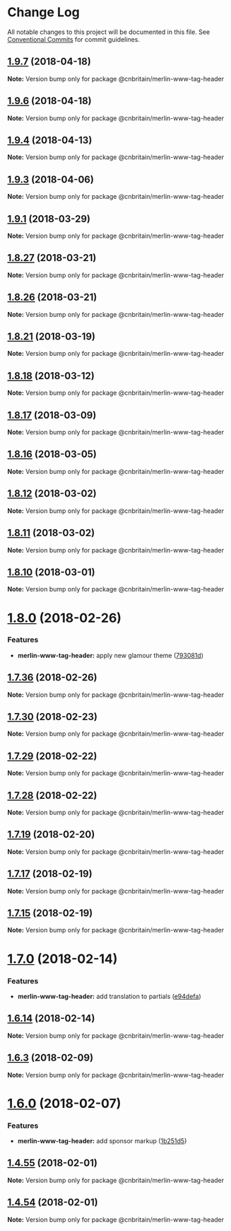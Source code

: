 # Change Log

All notable changes to this project will be documented in this file.
See [Conventional Commits](https://conventionalcommits.org) for commit guidelines.

<a name="1.9.7"></a>
## [1.9.7](https://github.com/cnduk/merlin-www-components/compare/@cnbritain/merlin-www-tag-header@1.9.6...@cnbritain/merlin-www-tag-header@1.9.7) (2018-04-18)




**Note:** Version bump only for package @cnbritain/merlin-www-tag-header

<a name="1.9.6"></a>
## [1.9.6](https://github.com/cnduk/merlin-www-components/compare/@cnbritain/merlin-www-tag-header@1.9.5...@cnbritain/merlin-www-tag-header@1.9.6) (2018-04-18)




**Note:** Version bump only for package @cnbritain/merlin-www-tag-header

<a name="1.9.4"></a>
## [1.9.4](https://github.com/cnduk/merlin-www-components/compare/@cnbritain/merlin-www-tag-header@1.9.3...@cnbritain/merlin-www-tag-header@1.9.4) (2018-04-13)




**Note:** Version bump only for package @cnbritain/merlin-www-tag-header

<a name="1.9.3"></a>
## [1.9.3](https://github.com/cnduk/merlin-www-components/compare/@cnbritain/merlin-www-tag-header@1.9.2...@cnbritain/merlin-www-tag-header@1.9.3) (2018-04-06)




**Note:** Version bump only for package @cnbritain/merlin-www-tag-header

<a name="1.9.1"></a>
## [1.9.1](https://github.com/cnduk/merlin-www-components/compare/@cnbritain/merlin-www-tag-header@1.9.0...@cnbritain/merlin-www-tag-header@1.9.1) (2018-03-29)




**Note:** Version bump only for package @cnbritain/merlin-www-tag-header

<a name="1.8.27"></a>
## [1.8.27](https://github.com/cnduk/merlin-www-components/compare/@cnbritain/merlin-www-tag-header@1.8.26...@cnbritain/merlin-www-tag-header@1.8.27) (2018-03-21)




**Note:** Version bump only for package @cnbritain/merlin-www-tag-header

<a name="1.8.26"></a>
## [1.8.26](https://github.com/cnduk/merlin-www-components/compare/@cnbritain/merlin-www-tag-header@1.8.25...@cnbritain/merlin-www-tag-header@1.8.26) (2018-03-21)




**Note:** Version bump only for package @cnbritain/merlin-www-tag-header

<a name="1.8.21"></a>
## [1.8.21](https://github.com/cnduk/merlin-www-components/compare/@cnbritain/merlin-www-tag-header@1.8.20...@cnbritain/merlin-www-tag-header@1.8.21) (2018-03-19)




**Note:** Version bump only for package @cnbritain/merlin-www-tag-header

<a name="1.8.18"></a>
## [1.8.18](https://github.com/cnduk/merlin-www-components/compare/@cnbritain/merlin-www-tag-header@1.8.17...@cnbritain/merlin-www-tag-header@1.8.18) (2018-03-12)




**Note:** Version bump only for package @cnbritain/merlin-www-tag-header

<a name="1.8.17"></a>
## [1.8.17](https://github.com/cnduk/merlin-www-components/compare/@cnbritain/merlin-www-tag-header@1.8.16...@cnbritain/merlin-www-tag-header@1.8.17) (2018-03-09)




**Note:** Version bump only for package @cnbritain/merlin-www-tag-header

<a name="1.8.16"></a>
## [1.8.16](https://github.com/cnduk/merlin-www-components/compare/@cnbritain/merlin-www-tag-header@1.8.15...@cnbritain/merlin-www-tag-header@1.8.16) (2018-03-05)




**Note:** Version bump only for package @cnbritain/merlin-www-tag-header

<a name="1.8.12"></a>
## [1.8.12](https://github.com/cnduk/merlin-www-components/compare/@cnbritain/merlin-www-tag-header@1.8.11...@cnbritain/merlin-www-tag-header@1.8.12) (2018-03-02)




**Note:** Version bump only for package @cnbritain/merlin-www-tag-header

<a name="1.8.11"></a>
## [1.8.11](https://github.com/cnduk/merlin-www-components/compare/@cnbritain/merlin-www-tag-header@1.8.10...@cnbritain/merlin-www-tag-header@1.8.11) (2018-03-02)




**Note:** Version bump only for package @cnbritain/merlin-www-tag-header

<a name="1.8.10"></a>
## [1.8.10](https://github.com/cnduk/merlin-www-components/compare/@cnbritain/merlin-www-tag-header@1.8.9...@cnbritain/merlin-www-tag-header@1.8.10) (2018-03-01)




**Note:** Version bump only for package @cnbritain/merlin-www-tag-header

<a name="1.8.0"></a>
# [1.8.0](https://github.com/cnduk/merlin-www-components/compare/@cnbritain/merlin-www-tag-header@1.7.40...@cnbritain/merlin-www-tag-header@1.8.0) (2018-02-26)


### Features

* **merlin-www-tag-header:** apply new glamour theme ([793081d](https://github.com/cnduk/merlin-www-components/commit/793081d))




<a name="1.7.36"></a>
## [1.7.36](https://github.com/cnduk/merlin-www-components/compare/@cnbritain/merlin-www-tag-header@1.7.35...@cnbritain/merlin-www-tag-header@1.7.36) (2018-02-26)




**Note:** Version bump only for package @cnbritain/merlin-www-tag-header

<a name="1.7.30"></a>
## [1.7.30](https://github.com/cnduk/merlin-www-components/compare/@cnbritain/merlin-www-tag-header@1.7.29...@cnbritain/merlin-www-tag-header@1.7.30) (2018-02-23)




**Note:** Version bump only for package @cnbritain/merlin-www-tag-header

<a name="1.7.29"></a>
## [1.7.29](https://github.com/cnduk/merlin-www-components/compare/@cnbritain/merlin-www-tag-header@1.7.28...@cnbritain/merlin-www-tag-header@1.7.29) (2018-02-22)




**Note:** Version bump only for package @cnbritain/merlin-www-tag-header

<a name="1.7.28"></a>
## [1.7.28](https://github.com/cnduk/merlin-www-components/compare/@cnbritain/merlin-www-tag-header@1.7.27...@cnbritain/merlin-www-tag-header@1.7.28) (2018-02-22)




**Note:** Version bump only for package @cnbritain/merlin-www-tag-header

<a name="1.7.19"></a>
## [1.7.19](https://github.com/cnduk/merlin-www-components/compare/@cnbritain/merlin-www-tag-header@1.7.18...@cnbritain/merlin-www-tag-header@1.7.19) (2018-02-20)




**Note:** Version bump only for package @cnbritain/merlin-www-tag-header

<a name="1.7.17"></a>
## [1.7.17](https://github.com/cnduk/merlin-www-components/compare/@cnbritain/merlin-www-tag-header@1.7.16...@cnbritain/merlin-www-tag-header@1.7.17) (2018-02-19)




**Note:** Version bump only for package @cnbritain/merlin-www-tag-header

<a name="1.7.15"></a>
## [1.7.15](https://github.com/cnduk/merlin-www-components/compare/@cnbritain/merlin-www-tag-header@1.7.14...@cnbritain/merlin-www-tag-header@1.7.15) (2018-02-19)




**Note:** Version bump only for package @cnbritain/merlin-www-tag-header

<a name="1.7.0"></a>
# [1.7.0](https://github.com/cnduk/merlin-www-components/compare/@cnbritain/merlin-www-tag-header@1.6.16...@cnbritain/merlin-www-tag-header@1.7.0) (2018-02-14)


### Features

* **merlin-www-tag-header:** add translation to partials ([e94defa](https://github.com/cnduk/merlin-www-components/commit/e94defa))




<a name="1.6.14"></a>
## [1.6.14](https://github.com/cnduk/merlin-www-components/compare/@cnbritain/merlin-www-tag-header@1.6.13...@cnbritain/merlin-www-tag-header@1.6.14) (2018-02-14)




**Note:** Version bump only for package @cnbritain/merlin-www-tag-header

<a name="1.6.3"></a>
## [1.6.3](https://github.com/cnduk/merlin-www-components/compare/@cnbritain/merlin-www-tag-header@1.6.2...@cnbritain/merlin-www-tag-header@1.6.3) (2018-02-09)




**Note:** Version bump only for package @cnbritain/merlin-www-tag-header

<a name="1.6.0"></a>
# [1.6.0](https://github.com/cnduk/merlin-www-components/compare/@cnbritain/merlin-www-tag-header@1.5.3...@cnbritain/merlin-www-tag-header@1.6.0) (2018-02-07)


### Features

* **merlin-www-tag-header:** add sponsor markup ([1b251d5](https://github.com/cnduk/merlin-www-components/commit/1b251d5))




<a name="1.4.55"></a>
## [1.4.55](https://github.com/cnduk/merlin-www-components/compare/@cnbritain/merlin-www-tag-header@1.4.54...@cnbritain/merlin-www-tag-header@1.4.55) (2018-02-01)




**Note:** Version bump only for package @cnbritain/merlin-www-tag-header

<a name="1.4.54"></a>
## [1.4.54](https://github.com/cnduk/merlin-www-components/compare/@cnbritain/merlin-www-tag-header@1.4.53...@cnbritain/merlin-www-tag-header@1.4.54) (2018-02-01)




**Note:** Version bump only for package @cnbritain/merlin-www-tag-header
